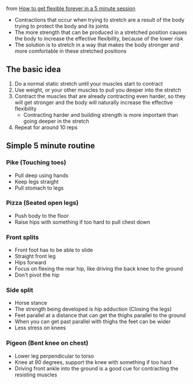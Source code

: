 from [How to get flexible forever in a 5 minute session](https://www.youtube.com/watch?v=P8tYVm0PeNE&t=7s)

- Contractions that occur when trying to stretch are a result of the body trying to protect the body and its joints
- The more strength that can be produced in a stretched position causes the body to increase the effective flexibility, because of the lower risk
- The solution is to stretch in a way that makes the body stronger and more comfortable in these stretched positions

## The basic idea
1. Do a normal static stretch until your muscles start to contract
2. Use weight, or your other muscles to pull you deeper into the stretch
3. Contract the muscles that are already contracting even harder, so they will get stronger and the body will naturally increase the effective flexibility    
    - Contracting harder and building strength is more important than going deeper in the stretch
4. Repeat for around 10 reps
## Simple 5 minute routine
### Pike (Touching toes)
- Pull deep using hands
- Keep legs straight
- Pull stomach to legs
### Pizza (Seated open legs)
- Push body to the floor
- Raise hips with something if too hard to pull chest down
### Front splits
- Front foot has to be able to slide
- Straight front leg
- Hips forward
- Focus on flexing the rear hip, like driving the back knee to the ground
- Don't pivot the hip
### Side split
- Horse stance
- The strength being developed is hip adduction (Closing the legs)
- Feet parallel at a distance that can get the thighs parallel to the ground
- When you can get past parallel with thighs the feet can be wider
- Less stress on knees
### Pigeon (Bent knee on chest)
- Lower leg perpendicular to torso
- Knee at 90 degrees, support the knee with something if too hard
- Driving front ankle into the ground is a good cue for contracting the resisting muscles